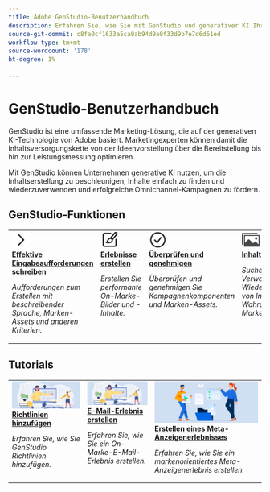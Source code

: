 ```yaml
---
title: Adobe GenStudio-Benutzerhandbuch
description: Erfahren Sie, wie Sie mit GenStudio und generativer KI Ihre Inhaltsversorgungskette personalisieren können.
source-git-commit: c8fa0cf1633a5ca0ab94d9a0f33d9b7e7d6d61ed
workflow-type: tm+mt
source-wordcount: '178'
ht-degree: 1%

---
```



# GenStudio-Benutzerhandbuch

GenStudio ist eine umfassende Marketing-Lösung, die auf der generativen KI-Technologie von Adobe basiert. Marketingexperten können damit die Inhaltsversorgungskette von der Ideenvorstellung über die Bereitstellung bis hin zur Leistungsmessung optimieren.

Mit GenStudio können Unternehmen generative KI nutzen, um die Inhaltserstellung zu beschleunigen, Inhalte einfach zu finden und wiederzuverwenden und erfolgreiche Omnichannel-Kampagnen zu fördern.

## GenStudio-Funktionen

<table style="table-layout:fixed">
<tr style="border: 0;">
   <td valign="top">
      <a href="../user-guide/effective-prompts.md">
      <img alt="Rechter Chevron" src="../assets/icons/icon-chevronRight.svg" width="35">
      </a>
      <div>
         <a href="../user-guide/effective-prompts.md">
         <strong>Effektive Eingabeaufforderungen schreiben</strong>
         </a>
      </div>
      <p>
         <em>Aufforderungen zum Erstellen mit beschreibender Sprache, Marken-Assets und anderen Kriterien.</em>
      </p>
   </td>
   <td valign="top">
      <a href="../user-guide/create/overview.md">
      <img alt="Paintbrush" src="../assets/icons/icon-create.svg" width="35">
      </a>
      <div>
         <a href="../user-guide/create/overview.md">
         <strong>Erlebnisse erstellen</strong>
         </a>
      </div>
      <p>
         <em>Erstellen Sie performante On-Marke-Bilder und -Inhalte.</em>
      </p>
   </td>
   <td valign="top">
      <a href="../user-guide/approvals/overview.md">
      <img alt="Kontrollkästchen" src="../assets/icons/icon-checkmarkCircle.svg" width="35">
      </a>
      <div>
         <a href="../user-guide/approvals/overview.md">
         <strong>Überprüfen und genehmigen</strong>
         </a>
      </div>
      <p>
         <em>Überprüfen und genehmigen Sie Kampagnenkomponenten und Marken-Assets.</em>
      </p>
   </td>
   <td valign="top">
      <a href="../user-guide/content/overview.md">
      <img alt="Raster" src="../assets/icons/icon-images.svg" width="35">
      </a>
      <div>
         <a href="../user-guide/content/overview.md">
         <strong>Inhalt verwalten</strong>
         </a>
      </div>
      <p>
         <em>Suchen, Verwalten und Wiederverwenden von Inhalten unter Wahrung der Markenrichtlinien.</em>
      </p>
   </td>
   <td valign="top">
      <a href="../user-guide/insights/overview.md">
      <img alt="Diagramm" src="../assets/icons/icon-dataAnalytics.svg" width="35">
      </a>
      <div>
         <a href="../user-guide/insights/overview.md">
         <strong>Anzeigen von Insights</strong>
         </a>
      </div>
      <p>
         <em>Optimieren Sie die Inhaltsleistung basierend auf der Echtzeit-Nutzung.</em>
      </p>
   </td>
</tr>
</table>

## Tutorials

<table style="table-layout:fixed">
<td valign="top">
   <div>
      <a href="/help/user-guide/guidelines/add-guidelines.md">
      <img alt="Richtlinien hinzufügen" src="../assets/card-create-assets.png">
      <strong>Richtlinien hinzufügen</strong>
      </a>
   </div>
   <p>
      <em>Erfahren Sie, wie Sie GenStudio Richtlinien hinzufügen.</em>
   </p>
</td>
<td valign="top">
   <div>
      <a href="/help/tutorials/create-email-experience.md">
      <img alt="Ideen, Bücher, Bleistift, Computer" src="../assets/card-create-assets.png">
      <strong>E-Mail-Erlebnis erstellen</strong>
      </a>
   </div>
   <p>
      <em>Erfahren Sie, wie Sie ein On-Marke-E-Mail-Erlebnis erstellen.</em>
   </p>
</td>
<td valign="top">
   <div>
      <a href="/help/tutorials/create-meta-ad.md">
      <img alt="Personen, die Dateien in einen Ordner verschieben" src="../assets/card-manage-content.png">
      <strong>Erstellen eines Meta-Anzeigenerlebnisses</strong>
      </a>
   </div>
   <p>
      <em>Erfahren Sie, wie Sie ein markenorientiertes Meta-Anzeigenerlebnis erstellen.</em>
   </p>
</td>
</table>
